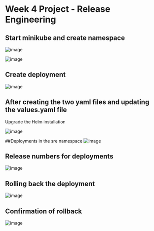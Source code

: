 # Week 4 Project - Release Engineering

## Start minikube and create namespace
![image](https://github.com/raora002/sre-week-four/assets/166186448/c82dceb4-8b15-42e2-88bc-91a1618177d8)


![image](https://github.com/raora002/sre-week-four/assets/166186448/e33d755b-d108-4d80-8dea-2c76aed503f9)


## Create deployment
![image](https://github.com/raora002/sre-week-four/assets/166186448/cd2d65a5-ecd0-4c95-8d06-753d884feb07)


## After creating the two yaml files and updating the values.yaml file
Upgrade the Helm installation

![image](https://github.com/raora002/sre-week-four/assets/166186448/cf868bb1-e01d-4411-aedc-f0f9d6e5d258)


##Deployments in the sre namespace
![image](https://github.com/raora002/sre-week-four/assets/166186448/d7f6639d-73de-41ee-98fb-56595d241a48)

## Release numbers for deployments
![image](https://github.com/raora002/sre-week-four/assets/166186448/8f71fd92-c7ed-4cc4-a16e-087a1a9520c9)

## Rolling back the deployment
![image](https://github.com/raora002/sre-week-four/assets/166186448/f4a106cd-555c-4f5b-86c6-f9e40276f705)


## Confirmation of rollback
![image](https://github.com/raora002/sre-week-four/assets/166186448/65a05f42-677b-44d7-948b-d5197435130a)

